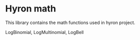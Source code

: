 # Hyron math

This library contains the math functions used in hyron project.

LogBinomial, LogMultinomial, LogBell